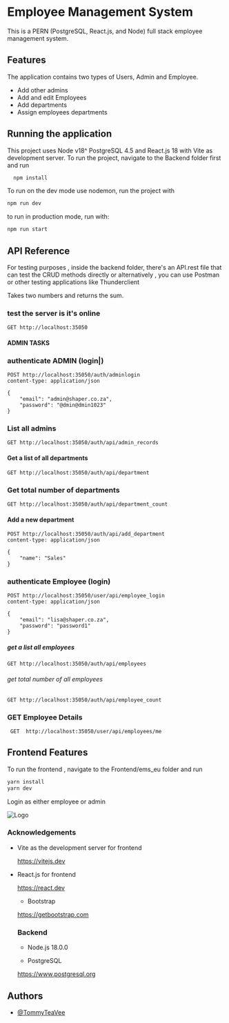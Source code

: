 
# Employee Management System

This is a PERN (PostgreSQL, React.js, and Node) full stack  employee management system.


## Features
The application contains two types of Users, Admin and Employee.

- Add other admins
- Add and edit Employees
- Add departments
- Assign  employees departments





## Running the application

This project uses Node v18^ PostgreSQL  4.5 and React.js 18 with Vite as development server.  To run the project, navigate to the Backend folder first and run

```bash
  npm install
```
To run on the dev mode use nodemon, run the project with
```bash
npm run dev
```
to run in production mode, run with:
```bash
npm run start
```





## API Reference
For testing purposes , inside the backend folder, there's an API.rest file that can test the CRUD methods directly or alternatively , you can use Postman or other testing applications like Thunderclient

Takes two numbers and returns the sum.
### test the server is it's online ##########
```http
GET http://localhost:35050
```


#### ADMIN TASKS

### authenticate ADMIN (login|)
```http
POST http://localhost:35050/auth/adminlogin
content-type: application/json

{
    "email": "admin@shaper.co.za",
    "password": "@dmin@dmin1023"
}
```
### List all  admins ################################
```http
GET http://localhost:35050/auth/api/admin_records
```
#### Get a list of all departments #################
``` http
GET http://localhost:35050/auth/api/department
```
 
### Get total number of  departments ################
```http
GET http://localhost:35050/auth/api/department_count
```


#### Add a new department ##########################
```http
POST http://localhost:35050/auth/api/add_department 
content-type: application/json

{
    "name": "Sales"
}
```


### authenticate Employee (login) ####################
```http
POST http://localhost:35050/user/api/employee_login
content-type: application/json

{
    "email": "lisa@shaper.co.za",
    "password": "password1"
}
```
##### get a list all employees ####################
```http
GET http://localhost:35050/auth/api/employees
```
###### get total number of all employees ###########
```http
GET http://localhost:35050/auth/api/employee_count
```

### GET Employee Details ##############################
```http
 GET  http://localhost:35050/user/api/employees/me

```


## Frontend Features
To run the frontend , navigate to the Frontend/ems_eu folder and run 
```bash 
yarn install
yarn dev
```

Login as either employee or admin 

![Logo](https://github.com/TommyTeaVee/EMSv2/blob/pg-version/Screenshot%202024-01-05%20at%2009.08.17.png?raw=true)


### Acknowledgements

 - Vite as the development server for frontend 

     https://vitejs.dev

 - React.js  for frontend 
   
   https://react.dev
   
   - Bootstrap

    https://getbootstrap.com

   ### Backend 
   - Node.js 18.0.0


   - PostgreSQL

   https://www.postgresql.org

   


## Authors

- [@TommyTeaVee](https://www.github.com/tommyteavee)


